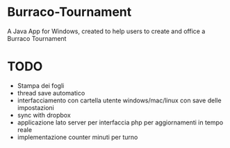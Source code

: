Burraco-Tournament
==================

A Java App for Windows, created to help users to create and office a Burraco Tournament

TODO
==============

- Stampa dei fogli
- thread save automatico
- interfacciamento con cartella utente windows/mac/linux con save delle impostazioni
- sync with dropbox
- applicazione lato server per interfaccia php per aggiornamenti in tempo reale
- implementazione counter minuti per turno
